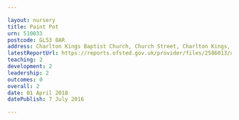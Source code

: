```yaml
---

layout: nursery
title: Paint Pot
urn: 510033
postcode: GL53 8AR
address: Charlton Kings Baptist Church, Church Street, Charlton Kings, Cheltenham, Gloucestershire, GL53 8AR
latestReportUrl: https://reports.ofsted.gov.uk/provider/files/2586013/urn/510033.pdf
teaching: 2
development: 2
leadership: 2
outcomes: 0
overall: 2
date: 01 April 2018 
datePublish: 7 July 2016

---
```

